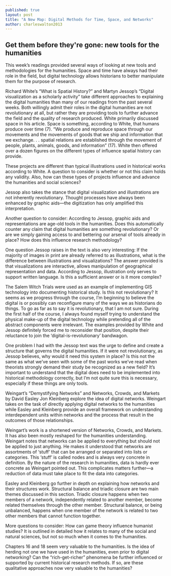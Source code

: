 ```yaml
---
published: true
layout: post
title: "A New Map: Digital Methods for Time, Space, and Networks"
author: charleswalton2013
---
```


## Get them before they're gone: new tools for the humanities

This week’s readings provided several ways of looking at new tools and methodologies for the humanities. Space and time have always had their role in the field, but digital technology allows historians to better manipulate them for the purpose of research. 

Richard White’s “What is Spatial History?” and Martyn Jessop’s “Digital visualization as a scholarly activity” take different approaches to explaining the digital humanities than many of our readings from the past several weeks. Both willingly admit their roles in the digital humanities are not revolutionary at all, but rather they are providing tools to further advance the field and the quality of research produced. White primarily discussed space in his article.  Space is something, according to White, that humans produce over time (7). “We produce and reproduce space through our movements and the movements of goods that we ship and information that we exchange. . . spatial relations are established through the movement of people, plants, animals, goods, and information” (17). White then offered over a dozen figures on the different types of influence spatial history can provide. 

These projects are different than typical illustrations used in historical works according to White. A question to consider is whether or not this claim holds any validity. Also, how can these types of projects influence and advance the humanities and social sciences? 

Jessop also takes the stance that digital visualization and illustrations are not inherently revolutionary.  Thought processes have always been enhanced by graphic aids—the digitization has only amplified this interpretation. 

Another question to consider: According to Jessop, graphic aids and representations are age-old tools in the humanities. Does this automatically counter any claim that digital humanities are something revolutionary? Or are we simply gaining access to and bettering our arsenal of tools already in place?  How does this influence research methodology? 

One question Jessop raises in the text is also very interesting: If the majority of images in print are already referred to as illustrations, what is the difference between illustrations and visualizations? The answer provided is that visualizations are interactive, allows manipulation of geographical representation and data. According to Jessop, illustration only serves to support written language. Is this a sufficient answer or is it more complex? 

The Salem Witch Trials were used as an example of implementing GIS technology into documenting historical study. Is this not revolutionary? It seems as we progress through the course, I’m beginning to believe the digital is or possibly can reconfigure many of the ways we as historians do things. To go as far as to say it is revolutionary, that I am not sure. During the first half of the course, I always found myself trying to understand the physical make-up of the digital technology while pretending all of the abstract components were irrelevant. The examples provided by White and Jessop definitely forced me to reconsider that position, despite their reluctance to join the ‘digital-is-revolutionary’ bandwagon. 

One problem I had with the Jessop text was the urge to define and create a structure that governs the digital humanities. If it were not revolutionary, as Jessop believes, why would it need this system in place? Is this not the same as what we’ve seen with some of the past works we’ve read when theorists strongly demand their study be recognized as a new field? It’s important to understand that the digital does need to be implemented into historical methodology correctly, but I’m not quite sure this is necessary, especially if these things are only tools. 

 
Weingart’s “Demystifying Networks” and Networks, Crowds, and Markets by David Easley Jon Kleinberg explore the idea of digital networks. Weingart takes on the task of directly applying digital networks to the humanities while Easley and Kleinberg provide an overall framework on understanding interdependent units within networks and the process that result in the outcomes of those relationships. 

Weingart’s work is a shortened version of Networks, Crowds, and Markets. It has also been mostly reshaped for the humanities understanding. Weingart notes that networks can be applied to everything but should not be applied to just anything. He makes it understood that networks are assortments of ‘stuff’ that can be arranged or separated into lists or categories. This ‘stuff’ is called nodes and is always very concrete in definition. By the nature of the research in humanities, data is hardly ever concrete as Weingart pointed out. This complicates matters further—a reduction of data must take place to fit the data into categories.

Easley and Kleinberg go further in depth on explaining how networks and their structures work. Structural balance and triadic closure are two main themes discussed in this section. Triadic closure happens when two members of a network, independently related to another member, become related themselves through the other member. Structural balance, or being unbalanced, happens when one member of the network is related to two other members that cannot function together. 

More questions to consider: How can game theory influence humanist studies? It is outlined in detailed how it relates to many of the social and natural sciences, but not so much when it comes to the humanities. 

Chapters 16 and 18 seem very valuable to the humanities. Is the idea of herding not one we have used in the humanities, even prior to digital networking? Can the “rich-get-richer” phenomena be further influenced or supported by current historical research methods. If so, are these qualitative approaches now very valuable to the humanities? 
